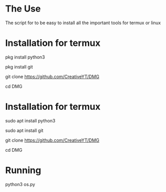 # The Use
The script for to be easy to install all the important tools for termux or linux


# Installation for termux
pkg install python3


pkg install git

git clone https://github.com/CreativeYT/DMG

cd DMG

# Installation for termux

sudo apt install python3

sudo apt install git

git clone https://github.com/CreativeYT/DMG

cd DMG

# Running
python3 os.py

